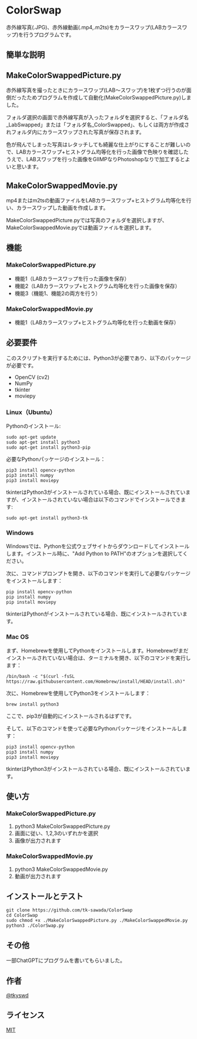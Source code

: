 # ColorSwap
赤外線写真(.JPG)、赤外線動画(.mp4,.m2ts)をカラースワップ(LABカラースワップ)を行うプログラムです。
 
## 簡単な説明

## MakeColorSwappedPicture.py

赤外線写真を撮ったときにカラースワップ(LAB～スワップ)を1枚ずつ行うのが面倒だったためプログラムを作成して自動化(MakeColorSwappedPicture.py)しました。

フォルダ選択の画面で赤外線写真が入ったフォルダを選択すると、「フォルダ名_LabSwapped」または「フォルダ名_ColorSwapped」、もしくは両方が作成されフォルダ内にカラースワップされた写真が保存されます。

色が飛んでしまった写真はレタッチしても綺麗な仕上がりにすることが難しいので、LABカラースワップ+ヒストグラム均等化を行った画像で色映りを確認したうえで、LABスワップを行った画像をGIIMPなりPhotoshopなりで加工するとよいと思います。
 
## MakeColorSwappedMovie.py

mp4またはm2tsの動画ファイルをLABカラースワップ+ヒストグラム均等化を行い、カラースワップした動画を作成します。

MakeColorSwappedPicture.pyでは写真のフォルダを選択しますが、MakeColorSwappedMovie.pyでは動画ファイルを選択します。

## 機能

### MakeColorSwappedPicture.py
- 機能1（LABカラースワップを行った画像を保存）
- 機能2（LABカラースワップ+ヒストグラム均等化を行った画像を保存）
- 機能3（機能1、機能2の両方を行う）
 
### MakeColorSwappedMovie.py
- 機能1（LABカラースワップ+ヒストグラム均等化を行った動画を保存）

## 必要要件

このスクリプトを実行するためには、Python3が必要であり、以下のパッケージが必要です。

- OpenCV (cv2)
- NumPy
- tkinter
- moviepy

### Linux（Ubuntu）

Pythonのインストール:
```
sudo apt-get update
sudo apt-get install python3
sudo apt-get install python3-pip
```
必要なPythonパッケージのインストール：
```
pip3 install opencv-python
pip3 install numpy
pip3 install moviepy
```
tkinterはPython3がインストールされている場合、既にインストールされていますが、インストールされていない場合は以下のコマンドでインストールできます:
```
sudo apt-get install python3-tk
```
### Windows

Windowsでは、Pythonを公式ウェブサイトからダウンロードしてインストールします。インストール時に、"Add Python to PATH"のオプションを選択してください。

次に、コマンドプロンプトを開き、以下のコマンドを実行して必要なパッケージをインストールします：
```
pip install opencv-python
pip install numpy
pip install moviepy
```
tkinterはPythonがインストールされている場合、既にインストールされています。

### Mac OS

まず、Homebrewを使用してPythonをインストールします。Homebrewがまだインストールされていない場合は、ターミナルを開き、以下のコマンドを実行します：
```
/bin/bash -c "$(curl -fsSL https://raw.githubusercontent.com/Homebrew/install/HEAD/install.sh)"
```
次に、Homebrewを使用してPython3をインストールします：

```
brew install python3
```

ここで、pip3が自動的にインストールされるはずです。

そして、以下のコマンドを使って必要なPythonパッケージをインストールします：
```
pip3 install opencv-python
pip3 install numpy
pip3 install moviepy
```

tkinterはPython3がインストールされている場合、既にインストールされています。


## 使い方

### MakeColorSwappedPicture.py

1. python3 MakeColorSwappedPicture.py
2. 画面に従い、1,2,3のいずれかを選択
3. 画像が出力されます
 
### MakeColorSwappedMovie.py

1. python3 MakeColorSwappedMovie.py
2. 動画が出力されます

## インストールとテスト
 
```
git clone https://github.com/tk-sawada/ColorSwap
cd ColorSwap
sudo chmod +x ./MakeColorSwappedPicture.py ./MakeColorSwappedMovie.py
python3 ./ColorSwap.py
```
 
## その他
 
一部ChatGPTにプログラムを書いてもらいました。
 
## 作者
[@tkyswd](https://www.instagram.com/tkyswd/)

## ライセンス
 
[MIT](http://TomoakiTANAKA.mit-license.org)</blockquote>
